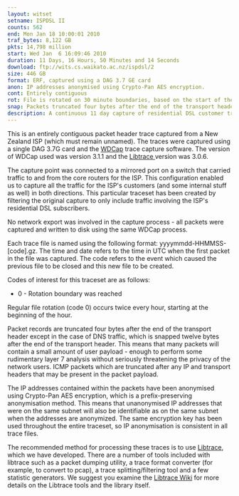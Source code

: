 ```yaml
---
layout: witset
setname: ISPDSL II
counts: 562
end: Mon Jan 18 10:00:01 2010
traf_bytes: 8,122 GB
pkts: 14,798 million
start: Wed Jan  6 16:09:46 2010
duration: 11 Days, 16 Hours, 50 Minutes and 14 Seconds
download: ftp://wits.cs.waikato.ac.nz/ispdsl/2
size: 446 GB
format: ERF, captured using a DAG 3.7 GE card
anon: IP addresses anonymised using Crypto-Pan AES encryption.
cont: Entirely contiguous
rot: File is rotated on 30 minute boundaries, based on the start of the hour.
snap: Packets truncated four bytes after the end of the transport header, except for DNS.
description: A continuous 11 day capture of residential DSL customer traffic from an unnamed New Zealand ISP. Capture was taken in January 2010.
---
```


This is an entirely contiguous packet header trace captured from a New Zealand
ISP (which must remain unnamed). The traces were captured using a single DAG
3.7G card and the <a href="../../../projects/wdcap.html">
WDCap</a> trace capture software. The version of WDCap used was version 3.1.1
and the <a href="https://github.com/LibtraceTeam/libtrace">Libtrace
</a> version was 3.0.6.

The capture point was connected to a mirrored port on a switch that carried
traffic to and from the core routers for the ISP. This configuration enabled us
to capture all the traffic for the ISP's customers (and some internal stuff as
well) in both directions. This particular traceset has been created by
filtering the original capture to only include traffic involving the ISP's 
residential DSL subscribers.

No network export was involved in the capture process - all packets were
captured and written to disk using the same WDCap process.

Each trace file is named using the following format: yyyymmdd-HHMMSS-[code].gz.
The time and date refers to the time in UTC when the first packet in the file
was captured. The code refers to the event which caused the previous file to be
closed and this new file to be created.

Codes of interest for this traceset are as follows:
<ul>
<li>0 - Rotation boundary was reached</li>
</ul>

Regular file rotation (code 0) occurs twice every hour, starting at the
beginning of the hour. 

Packet records are truncated four bytes after the end of the transport header
except in the case of DNS traffic, which is snapped twelve bytes after the
end of the transport header. This means that many packets will contain a
small amount of user payload - enough to perform some rudimentary layer 7
analysis without seriously threatening the privacy of the network users.
ICMP packets which are truncated after any IP and transport
headers that may be present in the packet payload.

The IP addresses contained within the packets have been anonymised using
Crypto-Pan AES encryption, which is a prefix-preserving anonymisation method.
This means that unanonymised IP addresses that were on the same subnet will
also be identifiable as on the same subnet when the addresses are anonymized.
The same encryption key has been used throughout the entire traceset, so IP
anonymisation is consistent in all trace files.

The recommended method for processing these traces is to use
<a href="https://github.com/LibtraceTeam/libtrace">Libtrace</a>,
which we have developed. There are a number of tools included with libtrace
such as a packet dumping utility, a trace format converter (for example, to
convert to pcap), a trace splitting/filtering tool and a few statistic
generators. We suggest you examine the
<a href="https://github.com/LibtraceTeam/libtrace/wiki">Libtrace Wiki</a> for more details
on the Libtrace tools and the library itself.
